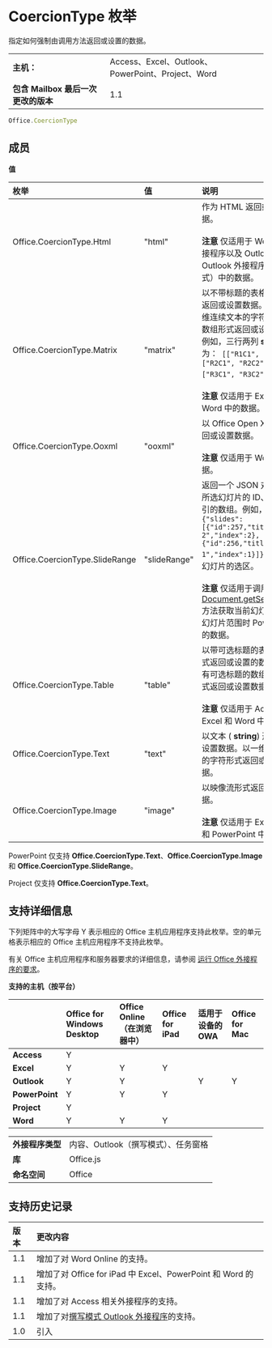 
# <a name="coerciontype-enumeration"></a>CoercionType 枚举
指定如何强制由调用方法返回或设置的数据。

|||
|:-----|:-----|
|**主机：**|Access、Excel、Outlook、PowerPoint、Project、Word|
|**包含 Mailbox 最后一次更改的版本**|1.1|

```js
Office.CoercionType
```

## <a name="members"></a>成员


**值**


|**枚举**|**值**|**说明**|
|:-----|:-----|:-----|
|Office.CoercionType.Html|"html"|作为 HTML 返回或设置数据。<br/><br/> **注意**  仅适用于 Word 相关外接程序以及 Outlook 相关 Outlook 外接程序（撰写模式）中的数据。|
|Office.CoercionType.Matrix|"matrix"|以不带标题的表格数据形式返回或设置数据。以包含一维连续文本的字符的数组的数组形式返回或设置数据。例如，三行两列 **string** 值应为：` [["R1C1", "R1C2"], ["R2C1", "R2C2"], ["R3C1", "R3C2"]]`。<br/><br/> **注意**  仅适用于 Excel 和 Word 中的数据。|
|Office.CoercionType.Ooxml|"ooxml"|以 Office Open XML 形式返回或设置数据。<br/><br/> **注意**  仅适用于 Word 中的数据。|
|Office.CoercionType.SlideRange|"slideRange"|返回一个 JSON 对象，包含所选幻灯片的 ID、标题和索引的数组。例如，`{"slides":[{"id":257,"title":"Slide 2","index":2},{"id":256,"title":"Slide 1","index":1}]}` 对应于两个幻灯片的选区。<br/><br/> **注意**  仅适用于调用 [Document.getSelectedData](../../reference/shared/document.getselecteddataasync.md) 方法获取当前幻灯片或所选幻灯片范围时 PowerPoint 中的数据。|
|Office.CoercionType.Table|"table"|以带可选标题的表格数据形式返回或设置的数据。以具有可选标题的数组的数组形式返回或设置数据。<br/><br/> **注意**  仅适用于 Access、Excel 和 Word 中的数据。|
|Office.CoercionType.Text|"text"|以文本 ( **string**) 形式返回或设置数据。以一维连续文本的字符形式返回或设置数据。|
|Office.CoercionType.Image|"image"|以映像流形式返回或设置数据。<br/><br/> **注意**  仅适用于 Excel、Word 和 PowerPoint 中的数据。|
PowerPoint 仅支持 **Office.CoercionType.Text**、**Office.CoercionType.Image** 和 **Office.CoercionType.SlideRange**。

Project 仅支持  **Office.CoercionType.Text**。


## <a name="support-details"></a>支持详细信息


下列矩阵中的大写字母 Y 表示相应的 Office 主机应用程序支持此枚举。空的单元格表示相应的 Office 主机应用程序不支持此枚举。

有关 Office 主机应用程序和服务器要求的详细信息，请参阅 [运行 Office 外接程序的要求](../../docs/overview/requirements-for-running-office-add-ins.md)。


**支持的主机（按平台）**


||**Office for Windows Desktop**|**Office Online（在浏览器中）**|**Office for iPad**|**适用于设备的 OWA**|**Office for Mac**|
|:-----|:-----|:-----|:-----|:-----|:-----|
|**Access**|Y|||||
|**Excel**|Y|Y|Y|||
|**Outlook**|Y|Y||Y|Y|
|**PowerPoint**|Y|Y|Y|||
|**Project**|Y|||||
|**Word**|Y|Y|Y|||

|||
|:-----|:-----|
|**外接程序类型**|内容、Outlook（撰写模式）、任务窗格|
|**库**|Office.js|
|**命名空间**|Office|

## <a name="support-history"></a>支持历史记录


|**版本**|**更改内容**|
|:-----|:-----|
|1.1|增加了对 Word Online 的支持。|
|1.1|增加了对 Office for iPad 中 Excel、PowerPoint 和 Word 的支持。|
|1.1|增加了对 Access 相关外接程序的支持。|
|1.1|增加了对[撰写模式 Outlook 外接程序](../../docs/outlook/compose-scenario.md)的支持。|
|1.0|引入|
